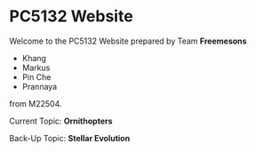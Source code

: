 # PC5132 Website

Welcome to the PC5132 Website prepared by Team **Freemesons**
- Khang
- Markus
- Pin Che
- Prannaya

from M22504.

Current Topic: **Ornithopters**

Back-Up Topic: **Stellar Evolution**